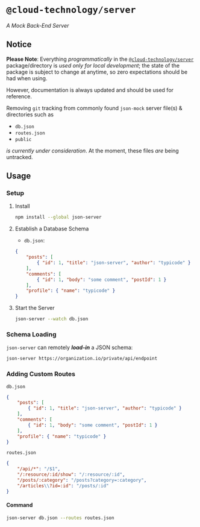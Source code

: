 # `@cloud-technology/server` #

*A Mock Back-End Server*

## Notice ##

**Please Note**: Everything *programmatically* in the [`@cloud-technology/server`](https://github.com/cloud-hybrid/cloud-technology/tree/Development/server)
package/directory is *used only for local development*; the state of the package is subject to change at anytime,
so zero expectations should be had when using.

However, documentation is always updated and should be used for reference.

Removing `git` tracking from commonly found `json-mock` server file(s) & directories such as

- `db.json`
- `routes.json`
- `public`

*is currently under consideration*. At the moment, these files *are* being untracked.

## Usage ##

### Setup ###

1. Install
    ```bash
    npm install --global json-server
    ```

2. Establish a Database Schema
    - `db.json`:
    ```json
    {
        "posts": [
            { "id": 1, "title": "json-server", "author": "typicode" }
        ],
        "comments": [
            { "id": 1, "body": "some comment", "postId": 1 }
        ],
        "profile": { "name": "typicode" }
    }
    ```

3. Start the Server
    ```bash
    json-server --watch db.json
    ```

### Schema Loading ###

`json-server` can remotely ***load-in*** a JSON schema:

```bash
json-server https://organization.io/private/api/endpoint
```

### Adding Custom Routes ###

`db.json`

```json
{
    "posts": [
        { "id": 1, "title": "json-server", "author": "typicode" }
    ],
    "comments": [
        { "id": 1, "body": "some comment", "postId": 1 }
    ],
    "profile": { "name": "typicode" }
}
```
`routes.json`

```json
{
    "/api/*": "/$1",
    "/:resource/:id/show": "/:resource/:id",
    "/posts/:category": "/posts?category=:category",
    "/articles\\?id=:id": "/posts/:id"
}
```

#### Command ####

```bash
json-server db.json --routes routes.json
```
